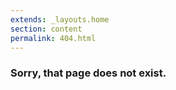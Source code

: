```yaml
---
extends: _layouts.home
section: content
permalink: 404.html
---
```


### Sorry, that page does not exist.
